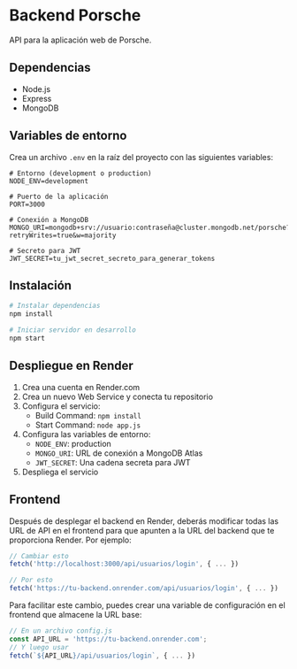 # Backend Porsche

API para la aplicación web de Porsche.

## Dependencias

- Node.js
- Express
- MongoDB

## Variables de entorno

Crea un archivo `.env` en la raíz del proyecto con las siguientes variables:

```
# Entorno (development o production)
NODE_ENV=development

# Puerto de la aplicación
PORT=3000

# Conexión a MongoDB
MONGO_URI=mongodb+srv://usuario:contraseña@cluster.mongodb.net/porsche?retryWrites=true&w=majority

# Secreto para JWT
JWT_SECRET=tu_jwt_secret_secreto_para_generar_tokens
```

## Instalación

```bash
# Instalar dependencias
npm install

# Iniciar servidor en desarrollo
npm start
```

## Despliegue en Render

1. Crea una cuenta en Render.com
2. Crea un nuevo Web Service y conecta tu repositorio
3. Configura el servicio:
   - Build Command: `npm install`
   - Start Command: `node app.js`
4. Configura las variables de entorno:
   - `NODE_ENV`: production
   - `MONGO_URI`: URL de conexión a MongoDB Atlas
   - `JWT_SECRET`: Una cadena secreta para JWT
5. Despliega el servicio

## Frontend

Después de desplegar el backend en Render, deberás modificar todas las URL de API en el frontend para que apunten a la URL del backend que te proporciona Render. Por ejemplo:

```javascript
// Cambiar esto
fetch('http://localhost:3000/api/usuarios/login', { ... })

// Por esto
fetch('https://tu-backend.onrender.com/api/usuarios/login', { ... })
```

Para facilitar este cambio, puedes crear una variable de configuración en el frontend que almacene la URL base:

```javascript
// En un archivo config.js
const API_URL = 'https://tu-backend.onrender.com';
// Y luego usar
fetch(`${API_URL}/api/usuarios/login`, { ... })
``` 